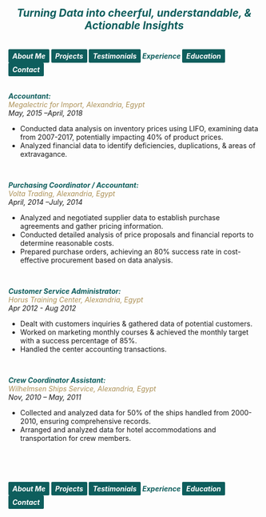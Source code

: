 ## ***<center><span style="color:#0e5e5d">Turning Data into cheerful, understandable, & Actionable Insights</span></center>***
<br>
<strong><em>
<a href="https://hend-a-ghafour.github.io" style="display:inline-block; padding:5px 8px; color:white; background-color:#0e5e5d; text-align:center; text-decoration:none; border-radius:2px;"> About Me </a>
<a href="https://hend-a-ghafour.github.io/Projects" style="display:inline-block; padding:5px 8px; color:white; background-color:#0e5e5d; text-align:center; text-decoration:none; border-radius:2px;">Projects</a>
<a href="https://hend-a-ghafour.github.io/Testimonials" style="display:inline-block; padding:5px 8px; color:white; background-color:#0e5e5d; text-align:center; text-decoration:none; border-radius:2px;"> Testimonials </a>
<span style="color:#0e5e5d"> Experience </span>
<a href="https://hend-a-ghafour.github.io/Certifications" style="display:inline-block; padding:5px 8px; color:white; background-color:#0e5e5d; text-align:center; text-decoration:none; border-radius:2px;"> Education </a>
<a href="https://hend-a-ghafour.github.io/Contact" style="display:inline-block; padding:5px 8px; color:white; background-color:#0e5e5d; text-align:center; text-decoration:none; border-radius:2px;"> Contact </a>
</em></strong>
<br><br>
<p style='text-align: justify;'>
  <strong><em><span style="color:#0e5e5d">Accountant:</span></em></strong><br>
  <em><span style="color:#ac9055">Megalectric for Import, Alexandria, Egypt</span></em><br>
  <em>May, 2015 –April, 2018</em>
  <ul>
    <li>Conducted data analysis on inventory prices using LIFO, examining data from 2007-2017, potentially impacting 40% of product prices.</li>
    <li>Analyzed financial data to identify deficiencies, duplications, & areas of extravagance.</li>
  </ul>
<br>
<p style='text-align: justify;'>
   <strong><em><span style="color:#0e5e5d">Purchasing Coordinator / Accountant:</span></em></strong><br>
   <em><span style="color:#ac9055">Volta Trading, Alexandria, Egypt</span></em><br>
    <em>April, 2014 –July, 2014</em>
  <ul>
    <li>Analyzed and negotiated supplier data to establish purchase agreements and gather pricing information.</li>
    <li>Conducted detailed analysis of price proposals and financial reports to determine reasonable costs.</li>
    <li>Prepared purchase orders, achieving an 80% success rate in cost-effective procurement based on data analysis.</li>
  </ul>
<br>
<p style='text-align: justify;'>
  <strong><em><span style="color:#0e5e5d">Customer Service Administrator:</span></em></strong><br>
  <em><span style="color:#ac9055">Horus Training Center, Alexandria, Egypt</span></em><br>
  <em>Apr 2012 - Aug 2012</em>
  <ul>
  <li>Dealt with customers inquiries & gathered data of potential customers.</li>
  <li>Worked on marketing monthly courses & achieved the monthly target with a success percentage of 85%.</li>
  <li>Handled the center accounting transactions.</li>
  </ul>
<br>
<p style='text-align: justify;'>
  <strong><em><span style="color:#0e5e5d">Crew Coordinator Assistant: </span></em></strong><br>
  <em><span style="color:#ac9055">Wilhelmsen Ships Service, Alexandria, Egypt</span></em><br>
  <em>Nov, 2010 – May, 2011</em>
  <ul>
  <li>Collected and analyzed data for 50% of the ships handled from 2000-2010, ensuring comprehensive records.</li>
  <li>Arranged and analyzed data for hotel accommodations and transportation for crew members.</li>
  </ul>

<br><br><br>

<strong><em>
<a href="https://hend-a-ghafour.github.io" style="display:inline-block; padding:5px 8px; color:white; background-color:#0e5e5d; text-align:center; text-decoration:none; border-radius:2px;"> About Me </a>
<a href="https://hend-a-ghafour.github.io/Projects" style="display:inline-block; padding:5px 8px; color:white; background-color:#0e5e5d; text-align:center; text-decoration:none; border-radius:2px;">Projects</a>
<a href="https://hend-a-ghafour.github.io/Testimonials" style="display:inline-block; padding:5px 8px; color:white; background-color:#0e5e5d; text-align:center; text-decoration:none; border-radius:2px;"> Testimonials </a>
<span style="color:#0e5e5d"> Experience </span>
<a href="https://hend-a-ghafour.github.io/Certifications" style="display:inline-block; padding:5px 8px; color:white; background-color:#0e5e5d; text-align:center; text-decoration:none; border-radius:2px;"> Education </a>
<a href="https://hend-a-ghafour.github.io/Contact" style="display:inline-block; padding:5px 8px; color:white; background-color:#0e5e5d; text-align:center; text-decoration:none; border-radius:2px;"> Contact </a>
</em></strong>
